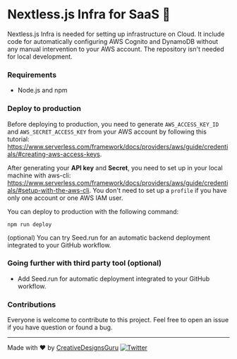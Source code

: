 # Nextless.js Infra for SaaS 🚀

Nextless.js Infra is needed for setting up infrastructure on Cloud. It include code for automatically configuring AWS Cognito and DynamoDB without any manual intervention to your AWS account. The repository isn't needed for local development.

### Requirements

- Node.js and npm

### Deploy to production

Before deploying to production, you need to generate `AWS_ACCESS_KEY_ID` and `AWS_SECRET_ACCESS_KEY` from your AWS account by following this tutorial: https://www.serverless.com/framework/docs/providers/aws/guide/credentials/#creating-aws-access-keys.

After generating your **API key** and **Secret**, you need to set up in your local machine with aws-cli: https://www.serverless.com/framework/docs/providers/aws/guide/credentials/#setup-with-the-aws-cli. You don't need to set up a `profile` if you have only one account or one AWS IAM user.

You can deploy to production with the following command:

```
npm run deploy
```

(optional) You can try Seed.run for an automatic backend deployment integrated to your GitHub workflow.

### Going further with third party tool (optional)

- Add Seed.run for automatic deployment integrated to your GitHub workflow.

### Contributions

Everyone is welcome to contribute to this project. Feel free to open an issue if you have question or found a bug.

---

Made with ♥ by [CreativeDesignsGuru](https://creativedesignsguru.com) [![Twitter](https://img.shields.io/twitter/url/https/twitter.com/cloudposse.svg?style=social&label=Follow%20%40Ixartz)](https://twitter.com/ixartz)
